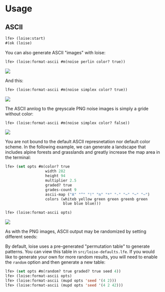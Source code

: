 # Usage

## ASCII

``` cl
lfe> (loise:start)
#(ok (loise)
```

You can also generate ASCII "images" with loise:

```cl
lfe> (loise:format-ascii #m(noise perlin color? true))
```
<img src="priv/images/perlin-ascii.png" />

And this:

```cl
lfe> (loise:format-ascii #m(noise simplex color? true))
```
<img src="priv/images/simplex-ascii.png" />

The ASCII annlog to the greyscale PNG noise images is simply a
gride without color:

``` cl
lfe> (loise:format-ascii #m(noise simplex color? false))
```

<img src="priv/images/simplex-ascii-no-color.png" />

You are not bound to the default ASCII represnetation nor default
color scheme. In the following example, we can generate a landscape
that includes alpine forests and grasslands and greatly increase the
map area in the terminal:

```cl
lfe> (set opts #m(color? true
                  width 282
                  height 94
                  multiplier 2.5
                  graded? true
                  grades-count 9
                  ascii-map ("A" "^" "!" "n" "*" "-" "~" "~" "~")
                  colors (whiteb yellow green green greenb green
                          blue blue blue)))

lfe> (loise:format-ascii opts)
```
<a href="https://raw.githubusercontent.com/lfex/loise/master/priv/images/simplex-ascii-2.png"><img src="priv/images/simplex-ascii-2-small.png" /></a>

As with the PNG images, ASCII output may be randomized by setting different seeds:


By default, loise uses a pre-generated "permutation table" to generate patterns.
You can view this table in `src/loise-defaults.lfe`. If you would like to
generate your own for more random results, you will need to enable the `random`
option and then generate a new table:

```cl
lfe> (set opts #m(random? true graded? true seed 4))
lfe> (loise:format-ascii opts)
lfe> (loise:format-ascii (mupd opts 'seed '(4 2)))
lfe> (loise:format-ascii (mupd opts 'seed '(4 2 42)))
```

